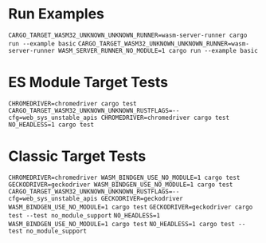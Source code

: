 # Run Examples

`CARGO_TARGET_WASM32_UNKNOWN_UNKNOWN_RUNNER=wasm-server-runner cargo run --example basic`
`CARGO_TARGET_WASM32_UNKNOWN_UNKNOWN_RUNNER=wasm-server-runner WASM_SERVER_RUNNER_NO_MODULE=1 cargo run --example basic`

# ES Module Target Tests

`CHROMEDRIVER=chromedriver cargo test`
`CARGO_TARGET_WASM32_UNKNOWN_UNKNOWN_RUSTFLAGS=--cfg=web_sys_unstable_apis CHROMEDRIVER=chromedriver cargo test`
`NO_HEADLESS=1 cargo test`

# Classic Target Tests

`CHROMEDRIVER=chromedriver WASM_BINDGEN_USE_NO_MODULE=1 cargo test`
`GECKODRIVER=geckodriver WASM_BINDGEN_USE_NO_MODULE=1 cargo test`
`CARGO_TARGET_WASM32_UNKNOWN_UNKNOWN_RUSTFLAGS=--cfg=web_sys_unstable_apis GECKODRIVER=geckodriver WASM_BINDGEN_USE_NO_MODULE=1 cargo test`
`GECKODRIVER=geckodriver cargo test --test no_module_support`
`NO_HEADLESS=1 WASM_BINDGEN_USE_NO_MODULE=1 cargo test`
`NO_HEADLESS=1 cargo test --test no_module_support`
